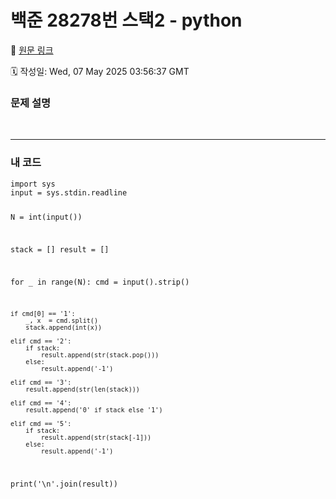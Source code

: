# 백준 28278번 스택2 - python

🔗 [원문 링크](https://velog.io/@tjeudeud/%EB%B0%B1%EC%A4%80-28278%EB%B2%88-%EC%8A%A4%ED%83%9D2-python)

🗓 작성일: Wed, 07 May 2025 03:56:37 GMT

<h3 id="문제-설명">문제 설명</h3>
<p><img alt="" src="https://velog.velcdn.com/images/tjeudeud/post/f48dc8d6-9a63-4120-b255-a77b1165643b/image.png" />
<img alt="" src="https://velog.velcdn.com/images/tjeudeud/post/f9fe120c-74b3-4fd4-b6ba-948c4be49b81/image.png" /></p>
<hr />
<h3 id="내-코드">내 코드</h3>
<pre><code>import sys
input = sys.stdin.readline

N = int(input())

stack = []
result = []

for _ in range(N):
    cmd = input().strip()

    if cmd[0] == '1':
        _, x  = cmd.split()
        stack.append(int(x))

    elif cmd == '2':
        if stack:
            result.append(str(stack.pop()))
        else:
            result.append('-1')

    elif cmd == '3':
        result.append(str(len(stack)))

    elif cmd == '4':
        result.append('0' if stack else '1')

    elif cmd == '5':
        if stack:
            result.append(str(stack[-1]))
        else:
            result.append('-1')
print('\n'.join(result))
</code></pre>